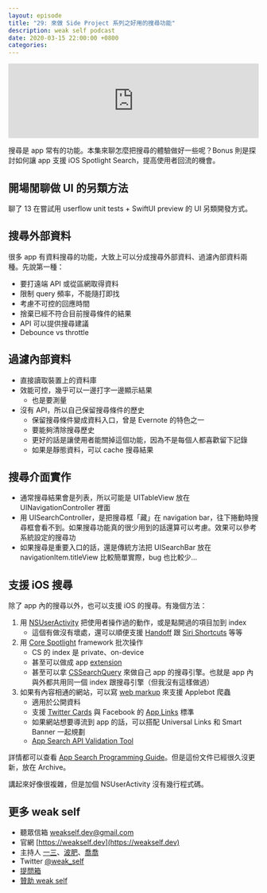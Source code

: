 ```yaml
---
layout: episode
title: "29: 來做 Side Project 系列之好用的搜尋功能"
description: weak self podcast
date: 2020-03-15 22:00:00 +0800
categories: 
---
```

<iframe src="https://www.listennotes.com/embedded/e/743c4c038dce44838806e1ef34f60b9a/" width="100%" style="width: 1px; min-width: 100%;" frameborder="0" scrolling="no"></iframe>

搜尋是 app 常有的功能。本集來聊怎麼把搜尋的體驗做好一些呢？Bonus 則是探討如何讓 app 支援 iOS Spotlight Search，提高使用者回流的機會。

## 開場閒聊做 UI 的另類方法

聊了 13 在嘗試用 userflow unit tests + SwiftUI preview 的 UI 另類開發方式。

## 搜尋外部資料

很多 app 有資料搜尋的功能，大致上可以分成搜尋外部資料、過濾內部資料兩種。先說第一種：

* 要打遠端 API 或從區網取得資料
* 限制 query 頻率，不能隨打即找
* 考慮不可控的回應時間
* 捨棄已經不符合目前搜尋條件的結果
* API 可以提供搜尋建議
* Debounce vs throttle

## 過濾內部資料

* 直接讀取裝置上的資料庫
* 效能可控，幾乎可以一邊打字一邊顯示結果
    * 也是要測量
* 沒有 API，所以自己保留搜尋條件的歷史
    * 保留搜尋條件變成資料入口，曾是 Evernote 的特色之一
    * 要能夠清除搜尋歷史
    * 更好的話是讓使用者能關掉這個功能，因為不是每個人都喜歡留下記錄
    * 如果是靜態資料，可以 cache 搜尋結果

## 搜尋介面實作

* 通常搜尋結果會是列表，所以可能是 UITableView 放在 UINavigationController 裡面
* 用 UISearchController，是把搜尋框「藏」在 navigation bar，往下捲動時搜尋框會看不到。如果搜尋功能真的很少用到的話還算可以考慮。效果可以參考系統設定的搜尋功
* 如果搜尋是重要入口的話，還是傳統方法把 UISearchBar 放在 navigationItem.titleView 比較簡單實際，bug 也比較少...

## 支援 iOS 搜尋

除了 app 內的搜尋以外，也可以支援 iOS 的搜尋。有幾個方法：

1. 用 [NSUserActivity](https://developer.apple.com/documentation/foundation/nsuseractivity) 把使用者操作過的動作，或是點開過的項目加到 index
    - 這個有做沒有壞處，還可以順便支援 [Handoff](https://developer.apple.com/library/archive/documentation/UserExperience/Conceptual/Handoff/AdoptingHandoff/AdoptingHandoff.html) 跟 [Siri Shortcuts](https://developer.apple.com/documentation/sirikit/donating_shortcuts) 等等
2. 用 [Core Spotlight](https://developer.apple.com/documentation/corespotlight) framework 批次操作
    - CS 的 index 是 private、on-device
    - 甚至可以做成 app [extension](https://developer.apple.com/documentation/corespotlight/csindexextensionrequesthandler)
    - 甚至可以拿 [CSSearchQuery](https://developer.apple.com/documentation/corespotlight/cssearchquery) 來做自己 app 的搜尋引擎。也就是 app 內與外都共用同一個 index 跟搜尋引擎（但我沒有這樣做過）
3. 如果有內容相通的網站，可以寫 [web markup](https://developer.apple.com/library/archive/documentation/General/Conceptual/AppSearch/WebContent.html#//apple_ref/doc/uid/TP40016308-CH8-SW1) 來支援 Applebot 爬蟲
    - 適用於公開資料
    - 支援 [Twitter Cards](https://dev.twitter.com/cards/mobile) 與 Facebook 的 [App Links](https://developers.facebook.com/docs/applinks) 標準
    - 如果網站想要導流到 app 的話，可以搭配 Universal Links 和 Smart Banner 一起規劃
    - [App Search API Validation Tool](https://search.developer.apple.com/appsearch-validation-tool)

詳情都可以查看 [App Search Programming Guide](https://developer.apple.com/library/archive/documentation/General/Conceptual/AppSearch/index.html)。但是這份文件已經很久沒更新，放在 Archive。

講起來好像很複雜，但是加個 NSUserActivity 沒有幾行程式碼。

## 更多 weak self

* 聽眾信箱 [weakself.dev@gmail.com](mailto:weakself.dev@gmail.com)
* 官網 [https://weakself.dev](https://weakself.dev)
* 主持人 [一三](https://twitter.com/ethanhuang13)、[波肥](https://twitter.com/PofatTseng)、[喬喬](https://twitter.com/joe_trash_talk)
* Twitter [@weak_self](https://twitter.com/weak_self)
* [提問箱](https://peing.net/zh-TW/weak_self)
* [贊助 weak self](https://weakself.dev/#donation)